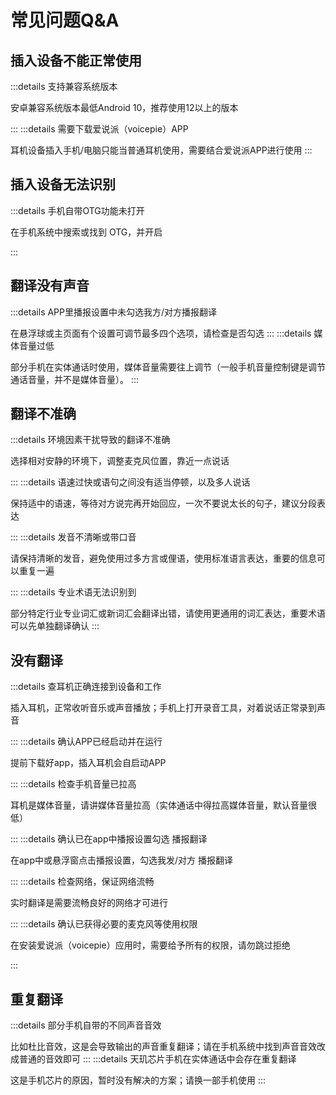 # 常见问题Q&A

## 插入设备不能正常使用

:::details 支持兼容系统版本

安卓兼容系统版本最低Android 10，推荐使用12以上的版本

:::
:::details 需要下载爱说派（voicepie）APP

耳机设备插入手机/电脑只能当普通耳机使用，需要结合爱说派APP进行使用
:::

## 插入设备无法识别

:::details 手机自带OTG功能未打开

在手机系统中搜索或找到 OTG，并开启

:::

## 翻译没有声音

:::details APP里播报设置中未勾选我方/对方播报翻译

在悬浮球或主页面有个设置可调节最多四个选项，请检查是否勾选
:::
:::details 媒体音量过低

部分手机在实体通话时使用，媒体音量需要往上调节（一般手机音量控制键是调节通话音量，并不是媒体音量）。
:::

## 翻译不准确

:::details 环境因素干扰导致的翻译不准确

选择相对安静的环境下，调整麦克风位置，靠近一点说话

:::
:::details 语速过快或语句之间没有适当停顿，以及多人说话

保持适中的语速，等待对方说完再开始回应，一次不要说太长的句子，建议分段表达

:::
:::details 发音不清晰或带口音

请保持清晰的发音，避免使用过多方言或俚语，使用标准语言表达，重要的信息可以重复一遍

:::
:::details 专业术语无法识别到

部分特定行业专业词汇或新词汇会翻译出错，请使用更通用的词汇表达，重要术语可以先单独翻译确认
:::

## 没有翻译

:::details 查耳机正确连接到设备和工作

插入耳机，正常收听音乐或声音播放；手机上打开录音工具，对着说话正常录到声音

:::
:::details 确认APP已经启动并在运行

提前下载好app，插入耳机会自启动APP

:::
:::details 检查手机音量已拉高

耳机是媒体音量，请讲媒体音量拉高（实体通话中得拉高媒体音量，默认音量很低）

:::
:::details 确认已在app中播报设置勾选 播报翻译

在app中或悬浮窗点击播报设置，勾选我发/对方 播报翻译

:::
:::details 检查网络，保证网络流畅

实时翻译是需要流畅良好的网络才可进行

:::
:::details 确认已获得必要的麦克风等使用权限

在安装爱说派（voicepie）应用时，需要给予所有的权限，请勿跳过拒绝

:::

## 重复翻译

:::details 部分手机自带的不同声音音效

比如杜比音效，这是会导致输出的声音重复翻译；请在手机系统中找到声音音效改成普通的音效即可
:::
:::details 天玑芯片手机在实体通话中会存在重复翻译

这是手机芯片的原因，暂时没有解决的方案；请换一部手机使用
:::
